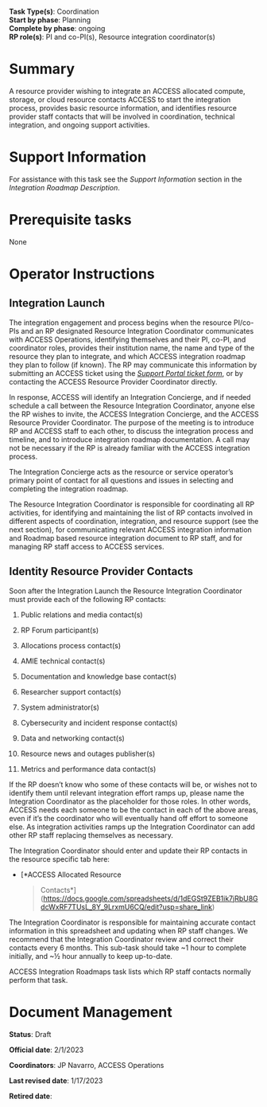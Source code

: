**Task Type(s)**: Coordination  
**Start by phase**: Planning  
**Complete by phase**: ongoing  
**RP role(s)**: PI and co-PI(s), Resource integration coordinator(s)

# Summary

A resource provider wishing to integrate an ACCESS allocated compute,
storage, or cloud resource contacts ACCESS to start the integration
process, provides basic resource information, and identifies resource
provider staff contacts that will be involved in coordination, technical
integration, and ongoing support activities.

# Support Information

For assistance with this task see the *Support Information* section in
the *Integration Roadmap Description*.

# Prerequisite tasks

None

# Operator Instructions

## Integration Launch

The integration engagement and process begins when the resource
PI/co-PIs and an RP designated Resource Integration Coordinator
communicates with ACCESS Operations, identifying themselves and their
PI, co-PI, and coordinator roles, provides their institution name, the
name and type of the resource they plan to integrate, and which ACCESS
integration roadmap they plan to follow (if known). The RP may
communicate this information by submitting an ACCESS ticket using the
[*Support Portal ticket
form*](https://support.access-ci.org/open-a-ticket), or by contacting
the ACCESS Resource Provider Coordinator directly.

In response, ACCESS will identify an Integration Concierge, and if
needed schedule a call between the Resource Integration Coordinator,
anyone else the RP wishes to invite, the ACCESS Integration Concierge,
and the ACCESS Resource Provider Coordinator. The purpose of the meeting
is to introduce RP and ACCESS staff to each other, to discuss the
integration process and timeline, and to introduce integration roadmap
documentation. A call may not be necessary if the RP is already familiar
with the ACCESS integration process.

The Integration Concierge acts as the resource or service operator’s
primary point of contact for all questions and issues in selecting and
completing the integration roadmap.

The Resource Integration Coordinator is responsible for coordinating all
RP activities, for identifying and maintaining the list of RP contacts
involved in different aspects of coordination, integration, and resource
support (see the next section), for communicating relevant ACCESS
integration information and Roadmap based resource integration document
to RP staff, and for managing RP staff access to ACCESS services.

## Identity Resource Provider Contacts

Soon after the Integration Launch the Resource Integration Coordinator
must provide each of the following RP contacts:

1)  Public relations and media contact(s)

2)  RP Forum participant(s)

3)  Allocations process contact(s)

4)  AMIE technical contact(s)

5)  Documentation and knowledge base contact(s)

6)  Researcher support contact(s)

7)  System administrator(s)

8)  Cybersecurity and incident response contact(s)

9)  Data and networking contact(s)

10) Resource news and outages publisher(s)

11) Metrics and performance data contact(s)

If the RP doesn’t know who some of these contacts will be, or wishes not
to identify them until relevant integration effort ramps up, please name
the Integration Coordinator as the placeholder for those roles. In other
words, ACCESS needs each someone to be the contact in each of the above
areas, even if it’s the coordinator who will eventually hand off effort
to someone else. As integration activities ramps up the Integration
Coordinator can add other RP staff replacing themselves as necessary.

The Integration Coordinator should enter and update their RP contacts in
the resource specific tab here:

- [*ACCESS Allocated Resource
  > Contacts*](https://docs.google.com/spreadsheets/d/1dEGSt9ZEB1ik7jRbU8GdcWxRF7TUsL_8Y_9LrxmU6CQ/edit?usp=share_link)

The Integration Coordinator is responsible for maintaining accurate
contact information in this spreadsheet and updating when RP staff
changes. We recommend that the Integration Coordinator review and
correct their contacts every 6 months. This sub-task should take ~1 hour
to complete initially, and ~½ hour annually to keep up-to-date.

ACCESS Integration Roadmaps task lists which RP staff contacts normally
perform that task.

# Document Management

**Status**: Draft

**Official date**: 2/1/2023

**Coordinators**: JP Navarro, ACCESS Operations

**Last revised date**: 1/17/2023

**Retired date**:
